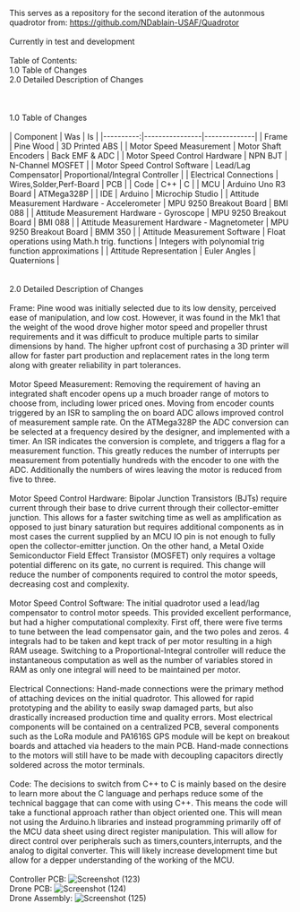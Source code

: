 This serves as a repository for the second iteration of the autonmous quadrotor from: https://github.com/NDablain-USAF/Quadrotor
<br /> 
<br /> 
Currently in test and development
<br /> 
<br /> 
Table of Contents:<br /> 
1.0    Table of Changes<br /> 
2.0    Detailed Description of Changes         
<br /> 
<br /> 
<br /> 
1.0 Table of Changes
<br /> 
<br /> 
| Component | Was | Is |
|----------:|----------------|--------------|
| Frame | Pine Wood | 3D Printed ABS |
| Motor Speed Measurement | Motor Shaft Encoders | Back EMF & ADC |
| Motor Speed Control Hardware | NPN BJT | N-Channel MOSFET |
| Motor Speed Control Software | Lead/Lag Compensator| Proportional/Integral Controller |
| Electrical Connections | Wires,Solder,Perf-Board | PCB |
| Code | C++ | C |
| MCU | Arduino Uno R3 Board | ATMega328P |
| IDE | Arduino | Microchip Studio |
| Attitude Measurement Hardware - Accelerometer | MPU 9250 Breakout Board | BMI 088 |
| Attitude Measurement Hardware - Gyroscope | MPU 9250 Breakout Board | BMI 088 |
| Attitude Measurement Hardware - Magnetometer | MPU 9250 Breakout Board | BMM 350 |
| Attitude Measurement Software | Float operations using Math.h trig. functions | Integers with polynomial trig function approximations |
| Attitude Representation | Euler Angles | Quaternions |
<br /> 
<br /> 
<br /> 
2.0 Detailed Description of Changes
<br /> 
<br /> 
  Frame: Pine wood was initially selected due to its low density, perceived ease of manipulation, and low cost. However, it was found in the Mk1 that the weight of the wood drove higher motor speed and propeller thrust requirements and it was difficult to produce multiple parts to similar dimensions by hand. The higher upfront cost of purchasing a 3D printer will allow for faster part production and replacement rates in the long term along with greater reliability in part tolerances.
  <br /> 
  <br /> 
  Motor Speed Measurement: Removing the requirement of having an integrated shaft encoder opens up a much broader range of motors to choose from, including lower priced ones. Moving from encoder counts triggered by an ISR to sampling the on board ADC allows improved control of measurement sample rate. On the ATMega328P the ADC conversion can be selected at a frequency desired by the designer, and implemented with a timer. An ISR indicates the conversion is complete, and triggers a flag for a measurement function. This greatly reduces the number of interrupts per measurement from potentially hundreds with the encoder to one with the ADC. Additionally the numbers of wires leaving the motor is reduced from five to three. 
  <br /> 
  <br /> 
  Motor Speed Control Hardware: Bipolar Junction Transistors (BJTs) require current through their base to drive current through their collector-emitter junction. This allows for a faster switching time as well as amplification as opposed to just binary saturation but requires additional components as in most cases the current supplied by an MCU IO pin is not enough to fully open the collector-emitter junction. On the other hand, a Metal Oxide Semiconductor Field Effect Transistor (MOSFET) only requires a voltage potential differenc on its gate, no current is required. This change will reduce the number of components required to control the motor speeds, decreasing cost and complexity.
  <br />
  <br />
   Motor Speed Control Software: The initial quadrotor used a lead/lag compensator to control motor speeds. This provided excellent performance, but had a higher computational complexity. First off, there were five terms to tune between the lead compensator gain, and the two poles and zeros. 4 integrals had to be taken and kept track of per motor resulting in a high RAM useage. Switching to a Proportional-Integral controller will reduce the instantaneous computation as well as the number of variables stored in RAM as only one integral will need to be maintained per motor.
   <br />
   <br />
   Electrical Connections: Hand-made connections were the primary method of attaching devices on the initial quadrotor. This allowed for rapid prototyping and the ability to easily swap damaged parts, but also drastically increased production time and quality errors. Most electrical components will be contained on a centralized PCB, several components such as the LoRa module and PA1616S GPS module will be kept on breakout boards and attached via headers to the main PCB. Hand-made connections to the motors will still have to be made with decoupling capacitors directly soldered across the motor terminals.
   <br />
   <br />
   Code: The decisions to switch from C++ to C is mainly based on the desire to learn more about the C language and perhaps reduce some of the technical baggage that can come with using C++. This means the code will take a functional approach rather than object oriented one. This will mean not using the Arduino.h libraries and instead programming primarily off of the MCU data sheet using direct register manipulation. This will allow for direct control over peripherals such as timers,counters,interrupts, and the analog to digital converter. This will likely increase development time but allow for a depper understanding of the working of the MCU.
   <br />
   <br />
Controller PCB: ![Screenshot (123)](https://github.com/user-attachments/assets/2ee20101-8639-47f4-a36a-29c0646cb2f9)
  <br />
Drone PCB: ![Screenshot (124)](https://github.com/user-attachments/assets/0fb40c63-6411-4f93-b63e-e45e33841059)
  <br />
Drone Assembly: ![Screenshot (125)](https://github.com/user-attachments/assets/1e7cdf7a-865b-4834-a4fc-1415ada93190)
  <br />
